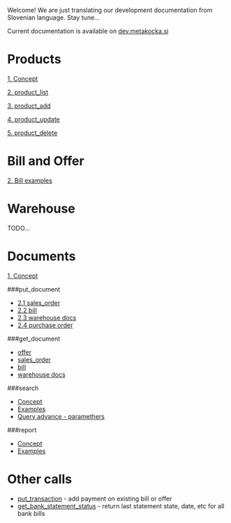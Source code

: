 Welcome!
We are just translating our development documentation from Slovenian language. Stay tune...

Current documentation is available on [dev.metakocka.si](http://dev.metakocka.si/eshop/index.html)

# Products
[1. Concept](/docs/product_concept.md)

[2. product_list](/docs/product_list.md)

[3. product_add](/docs/product_add.md)

[4. product_update](/docs/product_update.md)

[5. product_delete](/docs/product_delete.md)

# Bill and Offer
[2. Bill examples](/docs/put_sales_bill_examples.md)

# Warehouse
TODO...

# Documents
[1. Concept](/docs/documents_concept.md)

###put_document
* [2.1 sales_order](/docs/documents_put_document.md#21-sales_order)
* [2.2 bill](/docs/documents_put_document.md#22-bill)
* [2.3 warehouse docs](/docs/documents_put_document_whdocs.md)
* [2.4 purchase order](/docs/documents_put_document_purchase_order.md)

###get_document
* [offer](/docs/documents_get_document_sales_offer.md)
* [sales_order](/docs/documents_get_document_sales_order.md)
* [bill](/docs/documents_get_document_bill.md)
* [warehouse docs](/docs/documents_get_document_whdocs.md)

###search
* [Concept](/docs/search_concept.md)
* [Examples](/docs/search_examples.md)
* [Query advance - paramethers](/docs/search_query_advance_discovery.md)

###report
* [Concept](/docs/report_concept.md)
* [Examples](/docs/report_examples.md)

# Other calls
* [put_transaction](/docs/put_transaction.md)  - add payment on existing bill or offer
* [get_bank_statement_status](/docs/get_bank_statement_status.md)  - return last statement state, date, etc for all bank bills

